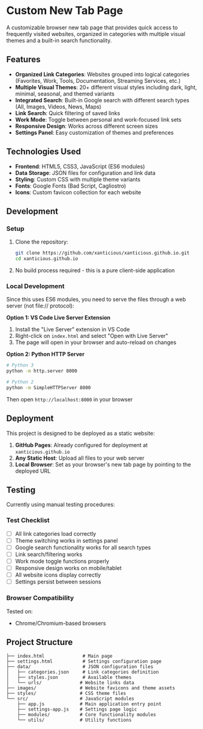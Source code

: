 # Custom New Tab Page

A customizable browser new tab page that provides quick access to frequently visited websites, organized in categories with multiple visual themes and a built-in search functionality.

## Features

- **Organized Link Categories**: Websites grouped into logical categories (Favorites, Work, Tools, Documentation, Streaming Services, etc.)
- **Multiple Visual Themes**: 20+ different visual styles including dark, light, minimal, seasonal, and themed variants
- **Integrated Search**: Built-in Google search with different search types (All, Images, Videos, News, Maps)
- **Link Search**: Quick filtering of saved links
- **Work Mode**: Toggle between personal and work-focused link sets
- **Responsive Design**: Works across different screen sizes
- **Settings Panel**: Easy customization of themes and preferences

## Technologies Used

- **Frontend**: HTML5, CSS3, JavaScript (ES6 modules)
- **Data Storage**: JSON files for configuration and link data
- **Styling**: Custom CSS with multiple theme variants
- **Fonts**: Google Fonts (Bad Script, Cagliostro)
- **Icons**: Custom favicon collection for each website

## Development

### Setup

1. Clone the repository:

   ```bash
   git clone https://github.com/xanticious/xanticious.github.io.git
   cd xanticious.github.io
   ```

2. No build process required - this is a pure client-side application

### Local Development

Since this uses ES6 modules, you need to serve the files through a web server (not file:// protocol):

**Option 1: VS Code Live Server Extension**

1. Install the "Live Server" extension in VS Code
2. Right-click on `index.html` and select "Open with Live Server"
3. The page will open in your browser and auto-reload on changes

**Option 2: Python HTTP Server**

```bash
# Python 3
python -m http.server 8000

# Python 2
python -m SimpleHTTPServer 8000
```

Then open `http://localhost:8000` in your browser

## Deployment

This project is designed to be deployed as a static website:

1. **GitHub Pages**: Already configured for deployment at `xanticious.github.io`
2. **Any Static Host**: Upload all files to your web server
3. **Local Browser**: Set as your browser's new tab page by pointing to the deployed URL

## Testing

Currently using manual testing procedures:

### Test Checklist

- [ ] All link categories load correctly
- [ ] Theme switching works in settings panel
- [ ] Google search functionality works for all search types
- [ ] Link search/filtering works
- [ ] Work mode toggle functions properly
- [ ] Responsive design works on mobile/tablet
- [ ] All website icons display correctly
- [ ] Settings persist between sessions

### Browser Compatibility

Tested on:

- Chrome/Chromium-based browsers

## Project Structure

```
├── index.html              # Main page
├── settings.html           # Settings configuration page
├── data/                   # JSON configuration files
│   ├── categories.json     # Link categories definition
│   ├── styles.json         # Available themes
│   └── urls/              # Website links data
├── images/                # Website favicons and theme assets
├── styles/                # CSS theme files
└── src/                   # JavaScript modules
    ├── app.js             # Main application entry point
    ├── settings-app.js    # Settings page logic
    ├── modules/           # Core functionality modules
    └── utils/             # Utility functions
```
